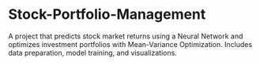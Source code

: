 # Stock-Portfolio-Management
A project that predicts stock market returns using a Neural Network and optimizes investment portfolios with Mean-Variance Optimization. Includes data preparation, model training, and visualizations.
